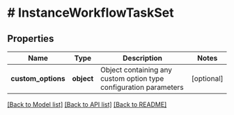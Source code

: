 # # InstanceWorkflowTaskSet

## Properties

Name | Type | Description | Notes
------------ | ------------- | ------------- | -------------
**custom_options** | **object** | Object containing any custom option type configuration parameters | [optional]

[[Back to Model list]](../../README.md#models) [[Back to API list]](../../README.md#endpoints) [[Back to README]](../../README.md)
